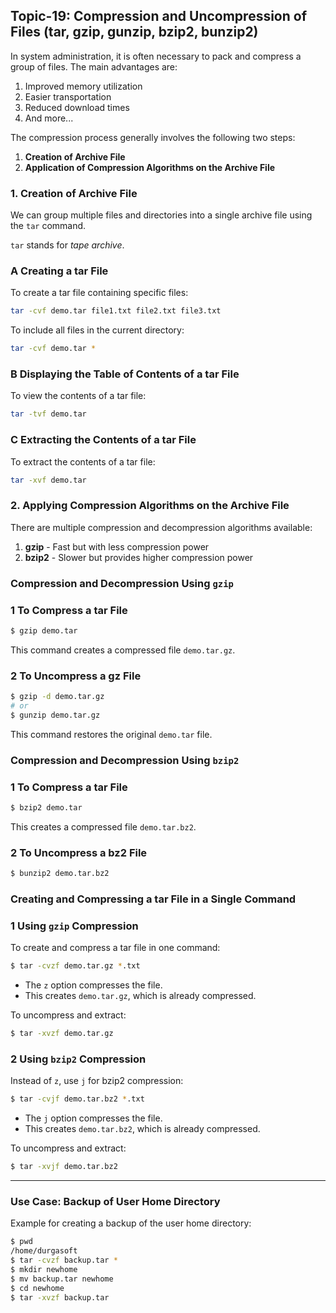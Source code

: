
## Topic-19: Compression and Uncompression of Files (tar, gzip, gunzip, bzip2, bunzip2)

In system administration, it is often necessary to pack and compress a group of files. The main advantages are:

1. Improved memory utilization
2. Easier transportation
3. Reduced download times
4. And more...

The compression process generally involves the following two steps:

1. **Creation of Archive File**
2. **Application of Compression Algorithms on the Archive File**

### 1. Creation of Archive File

We can group multiple files and directories into a single archive file using the `tar` command. 

`tar` stands for *tape archive*.

### A Creating a tar File
To create a tar file containing specific files:
```bash
tar -cvf demo.tar file1.txt file2.txt file3.txt
```

To include all files in the current directory:
```bash
tar -cvf demo.tar *
```

### B Displaying the Table of Contents of a tar File
To view the contents of a tar file:
```bash
tar -tvf demo.tar
```

### C Extracting the Contents of a tar File
To extract the contents of a tar file:
```bash
tar -xvf demo.tar
```

### 2. Applying Compression Algorithms on the Archive File

There are multiple compression and decompression algorithms available:

1. **gzip** - Fast but with less compression power
2. **bzip2** - Slower but provides higher compression power


### Compression and Decompression Using `gzip`

### 1 To Compress a tar File
```bash
$ gzip demo.tar
```
This command creates a compressed file `demo.tar.gz`.

### 2 To Uncompress a gz File
```bash
$ gzip -d demo.tar.gz
# or
$ gunzip demo.tar.gz
```
This command restores the original `demo.tar` file.

### Compression and Decompression Using `bzip2`

### 1 To Compress a tar File
```bash
$ bzip2 demo.tar
```
This creates a compressed file `demo.tar.bz2`.

### 2 To Uncompress a bz2 File
```bash
$ bunzip2 demo.tar.bz2
```

### Creating and Compressing a tar File in a Single Command

### 1 Using `gzip` Compression
To create and compress a tar file in one command:
```bash
$ tar -cvzf demo.tar.gz *.txt
```
- The `z` option compresses the file.
- This creates `demo.tar.gz`, which is already compressed.

To uncompress and extract:
```bash
$ tar -xvzf demo.tar.gz
```

### 2 Using `bzip2` Compression
Instead of `z`, use `j` for bzip2 compression:
```bash
$ tar -cvjf demo.tar.bz2 *.txt
```
- The `j` option compresses the file.
- This creates `demo.tar.bz2`, which is already compressed.

To uncompress and extract:
```bash
$ tar -xvjf demo.tar.bz2
```

---

### Use Case: Backup of User Home Directory

Example for creating a backup of the user home directory:

```bash
$ pwd
/home/durgasoft
$ tar -cvzf backup.tar *
$ mkdir newhome
$ mv backup.tar newhome
$ cd newhome
$ tar -xvzf backup.tar
```
```
